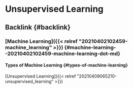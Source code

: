 # Unsupervised Learning


## Backlink {#backlink}


### [Machine Learning]({{< relref "20210402102459-machine_learning" >}}) {#machine-learning--20210402102459-machine-learning-dot-md}


#### Types of Machine Learning {#types-of-machine-learning}

[Unsupervised Learning]({{< relref "20210409065210-unsupervised_learning" >}})
